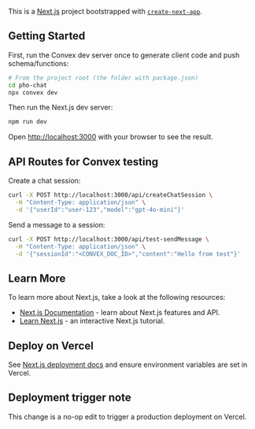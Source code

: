 This is a [Next.js](https://nextjs.org) project bootstrapped with [`create-next-app`](https://nextjs.org/docs/app/api-reference/cli/create-next-app).

## Getting Started

First, run the Convex dev server once to generate client code and push schema/functions:

```bash
# From the project root (the folder with package.json)
cd pho-chat
npx convex dev
```

Then run the Next.js dev server:

```bash
npm run dev
```

Open [http://localhost:3000](http://localhost:3000) with your browser to see the result.

## API Routes for Convex testing

Create a chat session:

```bash
curl -X POST http://localhost:3000/api/createChatSession \
  -H "Content-Type: application/json" \
  -d '{"userId":"user-123","model":"gpt-4o-mini"}'
```

Send a message to a session:

```bash
curl -X POST http://localhost:3000/api/test-sendMessage \
  -H "Content-Type: application/json" \
  -d '{"sessionId":"<CONVEX_DOC_ID>","content":"Hello from test"}'
```

## Learn More

To learn more about Next.js, take a look at the following resources:

- [Next.js Documentation](https://nextjs.org/docs) - learn about Next.js features and API.
- [Learn Next.js](https://nextjs.org/learn) - an interactive Next.js tutorial.

## Deploy on Vercel

See [Next.js deployment docs](https://nextjs.org/docs/app/building-your-application/deploying) and ensure environment variables are set in Vercel.


## Deployment trigger note

This change is a no-op edit to trigger a production deployment on Vercel.
